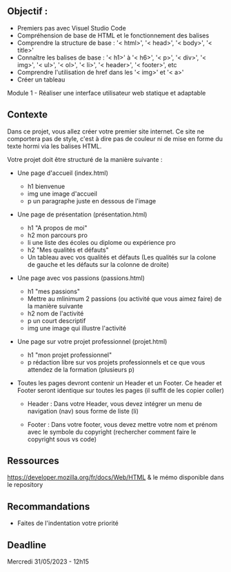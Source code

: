 Objectif :
- 

- Premiers pas avec Visuel Studio Code
- Compréhension de base de HTML et le fonctionnement des balises
- Comprendre la structure de base : '< html>', '< head>', '< body>', '< title>'
- Connaître les balises de base : '< h1>' à '< h6>', '< p>', '<  div>', '< img>', '< ul>', '< ol>', '< li>', '< header>', '< footer>', etc
- Comprendre l'utilisation de href dans les '< img>' et '< a>'
- Créer un tableau

Module 1 - Réaliser une interface utilisateur web statique et adaptable

Contexte
- 

Dans ce projet, vous allez créer votre premier site internet. Ce site ne comportera pas de style, c'est à dire pas de couleur ni de mise en forme du texte hormi via les balises HTML.


Votre projet doit être structuré de la manière suivante :

- Une page d'accueil (index.html)
	- h1 bienvenue
	- img une image d'accueil
	- p un paragraphe juste en dessous de l'image


- Une page de présentation (présentation.html)
	- h1 "A propos de moi"
	- h2 mon parcours pro
	- li une liste des écoles ou diplome ou expérience pro
	- h2 "Mes qualités et défauts"
	- Un tableau avec vos qualités et défauts (Les qualités sur la colone de gauche et les défauts sur la colonne de droite)

	
- Une page avec vos passions (passions.html)
	- h1 "mes passions"
	- Mettre au mlinimum 2 passions (ou activité que vous aimez faire) de la manière suivante 
	- h2 nom de l'activité
	- p un court descriptif
	- img une image qui illustre l'activité


- Une page sur votre projet professionnel (projet.html)
	- h1 "mon projet professionnel"
	- p rédaction libre sur vos projets professionnels et ce que vous attendez de la formation (plusieurs p)


- Toutes les pages devront contenir un Header et un Footer. Ce header et Footer seront identique sur toutes les pages (il suffit de les copier coller)
    - Header :
	Dans votre Header, vous devez intégrer un menu de navigation (nav) sous forme de liste (li)

    - Footer :
	Dans votre footer, vous devez mettre votre nom et prénom avec le symbole du copyright (rechercher comment faire le copyright sous vs code)



Ressources
- 
https://developer.mozilla.org/fr/docs/Web/HTML & le mémo disponible dans le repository


Recommandations
- 
 - Faites de l'indentation votre priorité

Deadline
-

Mercredi 31/05/2023 - 12h15
